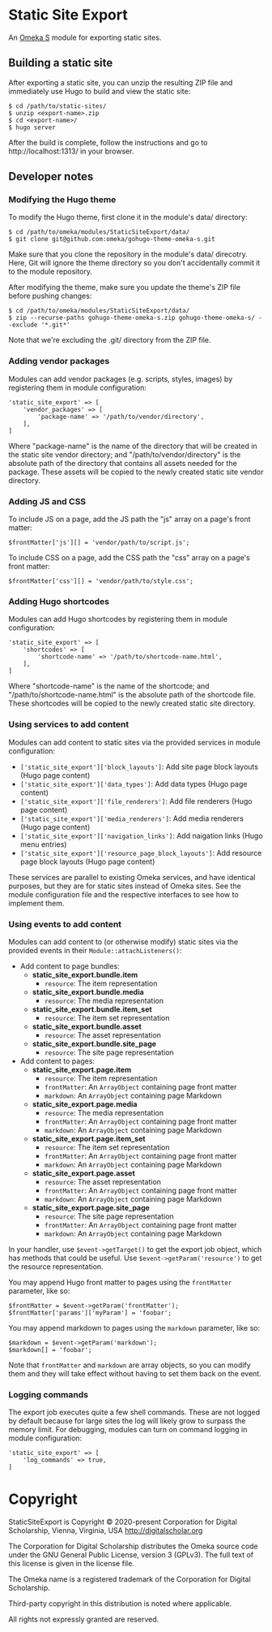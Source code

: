 # Static Site Export

An [Omeka S](https://omeka.org/s/) module for exporting static sites.

## Building a static site

After exporting a static site, you can unzip the resulting ZIP file and immediately
use Hugo to build and view the static site:

```
$ cd /path/to/static-sites/
$ unzip <export-name>.zip
$ cd <export-name>/
$ hugo server
```

After the build is complete, follow the instructions and go to http://localhost:1313/
in your browser.

## Developer notes

### Modifying the Hugo theme

To modify the Hugo theme, first clone it in the module's data/ directory:

```
$ cd /path/to/omeka/modules/StaticSiteExport/data/
$ git clone git@github.com:omeka/gohugo-theme-omeka-s.git
```

Make sure that you clone the repository in the module's data/ direcotry. Here, Git
will ignore the theme directory so you don't accidentally commit it to the module
repository.

After modifying the theme, make sure you update the theme's ZIP file before pushing
changes:

```
$ cd /path/to/omeka/modules/StaticSiteExport/data/
$ zip --recurse-paths gohugo-theme-omeka-s.zip gohugo-theme-omeka-s/ --exclude '*.git*'
```

Note that we're excluding the .git/ directory from the ZIP file.

### Adding vendor packages

Modules can add vendor packages (e.g. scripts, styles, images) by registering them
in module configuration:

```
'static_site_export' => [
    'vendor_packages' => [
        'package-name' => '/path/to/vendor/directory',
    ],
]
```

Where "package-name" is the name of the directory that will be created in the
static site vendor directory; and "/path/to/vendor/directory" is the absolute path
of the directory that contains all assets needed for the package. These assets will
be copied to the newly created static site vendor directory.

### Adding JS and CSS

To include JS on a page, add the JS path the "js" array on a page's front matter:

```
$frontMatter['js'][] = 'vendor/path/to/script.js';
```

To include CSS on a page, add the CSS path the "css" array on a page's front matter:

```
$frontMatter['css'][] = 'vendor/path/to/style.css';
```

### Adding Hugo shortcodes

Modules can add Hugo shortcodes by registering them in module configuration:

```
'static_site_export' => [
    'shortcodes' => [
        'shortcode-name' => '/path/to/shortcode-name.html',
    ],
]
```

Where "shortcode-name" is the name of the shortcode; and "/path/to/shortcode-name.html"
is the absolute path of the shortcode file. These shortcodes will be copied to the
newly created static site directory.

### Using services to add content

Modules can add content to static sites via the provided services in module configuration:

- `['static_site_export']['block_layouts']`: Add site page block layouts (Hugo page content)
- `['static_site_export']['data_types']`: Add data types (Hugo page content)
- `['static_site_export']['file_renderers']`: Add file renderers (Hugo page content)
- `['static_site_export']['media_renderers']`: Add media renderers (Hugo page content)
- `['static_site_export']['navigation_links']`: Add naigation links (Hugo menu entries)
- `['static_site_export']['resource_page_block_layouts']`: Add resource page block layouts (Hugo page content)

These services are parallel to existing Omeka services, and have identical purposes,
but they are for static sites instead of Omeka sites. See the module configuration
file and the respective interfaces to see how to implement them.

### Using events to add content

Modules can add content to (or otherwise modify) static sites via the provided events
in their `Module::attachListeners()`:

- Add content to page bundles:
    - **static_site_export.bundle.item**
        - `resource`: The item representation
    - **static_site_export.bundle.media**
        - `resource`: The media representation
    - **static_site_export.bundle.item_set**
        - `resource`: The item set representation
    - **static_site_export.bundle.asset**
        - `resource`: The asset representation
    - **static_site_export.bundle.site_page**
        - `resource`: The site page representation
- Add content to pages:
    - **static_site_export.page.item**
        - `resource`: The item representation
        - `frontMatter`: An `ArrayObject` containing page front matter
        - `markdown`: An `ArrayObject` containing page Markdown
    - **static_site_export.page.media**
        - `resource`: The media representation
        - `frontMatter`: An `ArrayObject` containing page front matter
        - `markdown`: An `ArrayObject` containing page Markdown
    - **static_site_export.page.item_set**
        - `resource`: The item set representation
        - `frontMatter`: An `ArrayObject` containing page front matter
        - `markdown`: An `ArrayObject` containing page Markdown
    - **static_site_export.page.asset**
        - `resource`: The asset representation
        - `frontMatter`: An `ArrayObject` containing page front matter
        - `markdown`: An `ArrayObject` containing page Markdown
    - **static_site_export.page.site_page**
        - `resource`: The site page representation
        - `frontMatter`: An `ArrayObject` containing page front matter
        - `markdown`: An `ArrayObject` containing page Markdown

In your handler, use `$event->getTarget()` to get the export job object, which
has methods that could be useful. Use `$event->getParam('resource')` to get the
resource representation.

You may append Hugo front matter to pages using the `frontMatter` parameter, like
so:

```
$frontMatter = $event->getParam('frontMatter');
$frontMatter['params']['myParam'] = 'foobar';
```

You may append markdown to pages using the `markdown` parameter, like so:

```
$markdown = $event->getParam('markdown');
$markdown[] = 'foobar';
```

Note that `frontMatter` and `markdown` are array objects, so you can modify them
and they will take effect without having to set them back on the event.

### Logging commands

The export job executes quite a few shell commands. These are not logged by default
because for large sites the log will likely grow to surpass the memory limit. For
debugging, modules can turn on command logging in module configuration:

```
'static_site_export' => [
    'log_commands' => true,
]
```

# Copyright

StaticSiteExport is Copyright © 2020-present Corporation for Digital Scholarship, Vienna, Virginia, USA http://digitalscholar.org

The Corporation for Digital Scholarship distributes the Omeka source code under the GNU General Public License, version 3 (GPLv3). The full text of this license is given in the license file.

The Omeka name is a registered trademark of the Corporation for Digital Scholarship.

Third-party copyright in this distribution is noted where applicable.

All rights not expressly granted are reserved.
